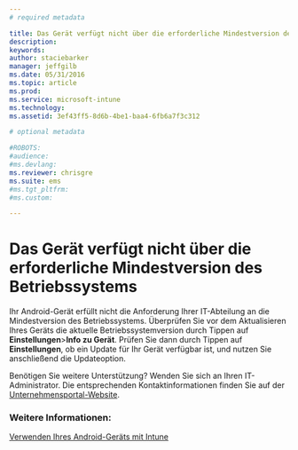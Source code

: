 ```yaml
---
# required metadata

title: Das Gerät verfügt nicht über die erforderliche Mindestversion des Betriebssystems | Microsoft Intune
description:
keywords:
author: staciebarker
manager: jeffgilb
ms.date: 05/31/2016
ms.topic: article
ms.prod:
ms.service: microsoft-intune
ms.technology:
ms.assetid: 3ef43ff5-8d6b-4be1-baa4-6fb6a7f3c312

# optional metadata

#ROBOTS:
#audience:
#ms.devlang:
ms.reviewer: chrisgre
ms.suite: ems
#ms.tgt_pltfrm:
#ms.custom:

---
```



# Das Gerät verfügt nicht über die erforderliche Mindestversion des Betriebssystems

Ihr Android-Gerät erfüllt nicht die Anforderung Ihrer IT-Abteilung an die Mindestversion des Betriebssystems. Überprüfen Sie vor dem Aktualisieren Ihres Geräts die aktuelle Betriebssystemversion durch Tippen auf **Einstellungen**&gt;**Info zu Gerät**. Prüfen Sie dann durch Tippen auf **Einstellungen**, ob ein Update für Ihr Gerät verfügbar ist, und nutzen Sie anschließend die Updateoption.

Benötigen Sie weitere Unterstützung? Wenden Sie sich an Ihren IT-Administrator. Die entsprechenden Kontaktinformationen finden Sie auf der [Unternehmensportal-Website](http://portal.manage.microsoft.com).

### Weitere Informationen:
[Verwenden Ihres Android-Geräts mit Intune](using-your-android-device-with-intune.md)

<!--HONumber=Jun16_HO2-->


